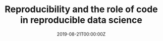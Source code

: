 ---
title: 'Reproducibility and the role of code in reproducible data science'
authors:
- Garrett Grolemund
date: '2019-08-21T00:00:00Z'

# Schedule page publish date (NOT proceeding's date).
publishDate: '20001-01-01T00:00:00Z'

# proceeding type.
# Legend: 0 = Uncategorized; 1 = Talk, 2 = Keynote, 3 = Workshop
# To add more update publications_types.toml and en.yaml
proceeding_types: ['2']

# proceeding name and optional abbreviated proceeding name.
proceeding: Presented at 2019 Conference
proceeding_short: Presented at 2019 Conference

abstract: 

tags:
- RStudio
featured: false

links:
url_slides: ''
url_video: ''

---